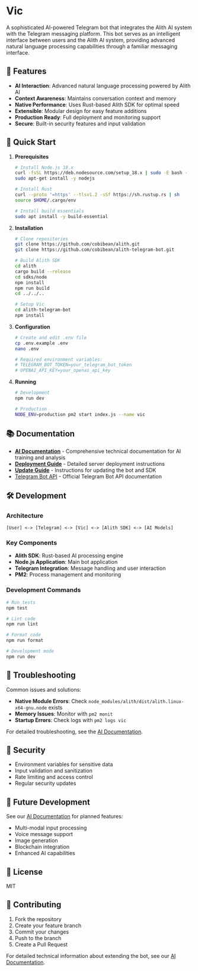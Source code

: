 # Vic

A sophisticated AI-powered Telegram bot that integrates the Alith AI system with the Telegram messaging platform. This bot serves as an intelligent interface between users and the Alith AI system, providing advanced natural language processing capabilities through a familiar messaging interface.

## 🌟 Features

- **AI Interaction**: Advanced natural language processing powered by Alith AI
- **Context Awareness**: Maintains conversation context and memory
- **Native Performance**: Uses Rust-based Alith SDK for optimal speed
- **Extensible**: Modular design for easy feature additions
- **Production Ready**: Full deployment and monitoring support
- **Secure**: Built-in security features and input validation

## 🚀 Quick Start

1. **Prerequisites**
   ```bash
   # Install Node.js 18.x
   curl -fsSL https://deb.nodesource.com/setup_18.x | sudo -E bash -
   sudo apt-get install -y nodejs

   # Install Rust
   curl --proto '=https' --tlsv1.2 -sSf https://sh.rustup.rs | sh
   source $HOME/.cargo/env

   # Install build essentials
   sudo apt install -y build-essential
   ```

2. **Installation**
   ```bash
   # Clone repositories
   git clone https://github.com/cobibean/alith.git
   git clone https://github.com/cobibean/alith-telegram-bot.git

   # Build Alith SDK
   cd alith
   cargo build --release
   cd sdks/node
   npm install
   npm run build
   cd ../../..

   # Setup Vic
   cd alith-telegram-bot
   npm install
   ```

3. **Configuration**
   ```bash
   # Create and edit .env file
   cp .env.example .env
   nano .env

   # Required environment variables:
   # TELEGRAM_BOT_TOKEN=your_telegram_bot_token
   # OPENAI_API_KEY=your_openai_api_key
   ```

4. **Running**
   ```bash
   # Development
   npm run dev

   # Production
   NODE_ENV=production pm2 start index.js --name vic
   ```

## 📚 Documentation

- [**AI Documentation**](./AI_DOCUMENTATION.md) - Comprehensive technical documentation for AI training and analysis
- [**Deployment Guide**](./deployment_instructions.md) - Detailed server deployment instructions
- [**Update Guide**](./update_instructions.md) - Instructions for updating the bot and SDK
- [Telegram Bot API](https://core.telegram.org/bots/api) - Official Telegram Bot API documentation

## 🛠 Development

### Architecture
```
[User] <-> [Telegram] <-> [Vic] <-> [Alith SDK] <-> [AI Models]
```

### Key Components
- **Alith SDK**: Rust-based AI processing engine
- **Node.js Application**: Main bot application
- **Telegram Integration**: Message handling and user interaction
- **PM2**: Process management and monitoring

### Development Commands
```bash
# Run tests
npm test

# Lint code
npm run lint

# Format code
npm run format

# Development mode
npm run dev
```

## 🔧 Troubleshooting

Common issues and solutions:
- **Native Module Errors**: Check `node_modules/alith/dist/alith.linux-x64-gnu.node` exists
- **Memory Issues**: Monitor with `pm2 monit`
- **Startup Errors**: Check logs with `pm2 logs vic`

For detailed troubleshooting, see the [AI Documentation](./AI_DOCUMENTATION.md#troubleshooting-guide).

## 🔐 Security

- Environment variables for sensitive data
- Input validation and sanitization
- Rate limiting and access control
- Regular security updates

## 🚀 Future Development

See our [AI Documentation](./AI_DOCUMENTATION.md#future-enhancements) for planned features:
- Multi-modal input processing
- Voice message support
- Image generation
- Blockchain integration
- Enhanced AI capabilities

## 📄 License

MIT

## 🤝 Contributing

1. Fork the repository
2. Create your feature branch
3. Commit your changes
4. Push to the branch
5. Create a Pull Request

For detailed technical information about extending the bot, see our [AI Documentation](./AI_DOCUMENTATION.md#extensibility-points). 
